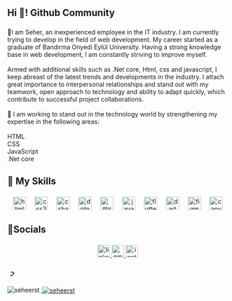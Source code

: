 <h2 align="left">Hi 👋! Github Community</h2>

###

<p align="left">🚀I am Seher, an inexperienced employee in the IT industry. I am currently trying to develop in the field of web development. My career started as a graduate of Bandırma Onyedi Eylül University. Having a strong knowledge base in web development, I am constantly striving to improve myself.<br><br>Armed with additional skills such as .Net core, Html, css and javascript, I keep abreast of the latest trends and developments in the industry. I attach great importance to interpersonal relationships and stand out with my teamwork, open approach to technology and ability to adapt quickly, which contribute to successful project collaborations.<br><br>🔧 I am working to stand out in the technology world by strengthening my expertise in the following areas:<br><br>HTML<br>CSS<br>JavaScript<br>.Net core</p>

###

<h2 align="left">🚀 My Skills</h2>

###

<div align="center">
  <img src="https://cdn.jsdelivr.net/gh/devicons/devicon/icons/html5/html5-original.svg" height="30" alt="html5 logo"  />
  <img width="12" />
  <img src="https://cdn.jsdelivr.net/gh/devicons/devicon/icons/css3/css3-original.svg" height="30" alt="css3 logo"  />
  <img width="12" />
  <img src="https://cdn.jsdelivr.net/gh/devicons/devicon/icons/csharp/csharp-original.svg" height="30" alt="csharp logo"  />
  <img width="12" />
  <img src="https://cdn.jsdelivr.net/gh/devicons/devicon/icons/dotnetcore/dotnetcore-original.svg" height="30" alt="dotnetcore logo"  />
  <img width="12" />
  <img src="https://skillicons.dev/icons?i=mysql" height="30" alt="mysql logo"  />
  <img width="12" />
  <img src="https://cdn.jsdelivr.net/gh/devicons/devicon/icons/javascript/javascript-original.svg" height="30" alt="javascript logo"  />
  <img width="12" />
  <img src="https://cdn.simpleicons.org/flutter/02569B" height="30" alt="flutter logo"  />
  <img width="12" />
  <img src="https://cdn.simpleicons.org/dart/0175C2" height="30" alt="dart logo"  />
  <img width="12" />
  <img src="https://cdn.jsdelivr.net/gh/devicons/devicon/icons/figma/figma-original.svg" height="30" alt="figma logo"  />
  <img width="12" />
  <img src="https://cdn.jsdelivr.net/gh/devicons/devicon/icons/canva/canva-original.svg" height="30" alt="canva logo"  />
</div>

###

<h2 align="left">🚀Socials</h2>

###

<div align="center">
  <a href="https://www.linkedin.com/in/seheerst/" target="_blank">
    <img src="https://img.shields.io/static/v1?message=LinkedIn&logo=linkedin&label=&color=0077B5&logoColor=white&labelColor=&style=for-the-badge" height="28" alt="linkedin logo"  />
  </a>
  <a href="mailto:seherselin9@gmail.com" target="_blank">
    <img src="https://img.shields.io/static/v1?message=Gmail&logo=gmail&label=&color=D14836&logoColor=white&labelColor=&style=for-the-badge" height="28" alt="gmail logo"  />
  </a>
  <a href="https://www.instagram.com/seheerst/" target="_blank">
    <img src="https://img.shields.io/static/v1?message=Instagram&logo=instagram&label=&color=E4405F&logoColor=white&labelColor=&style=for-the-badge" height="28" alt="instagram logo"  />
  </a>
</div>

<h2 tabindex="-1" dir="auto"><a id="user-content-my-skill-set" class="anchor" aria-hidden="true" tabindex="-1" href="#my-skill-set"><svg class="octicon octicon-link" viewBox="0 0 16 16" version="1.1" width="16" height="16" aria-hidden="true"><path d="m7.775 3.275 1.25-1.25a3.5 3.5 0 1 1 4.95 4.95l-2.5 2.5a3.5 3.5 0 0 1-4.95 0 .751.751 0 0 1 .018-1.042.751.751 0 0 1 1.042-.018 1.998 1.998 0 0 0 2.83 0l2.5-2.5a2.002 2.002 0 0 0-2.83-2.8

###

<p><img align = "left" src = "https://github-readme-stats.vercel.app/api/top-langs?username=seheerst&show_icons=true&locale=en&layout=compact" alt = "seheerst" /> </p>
<p> <img align = "center" src = "https://github-readme-stats.vercel.app/api?username=seheerst&show_icons=true&locale=en" alt = "seheerst" /> </p>



